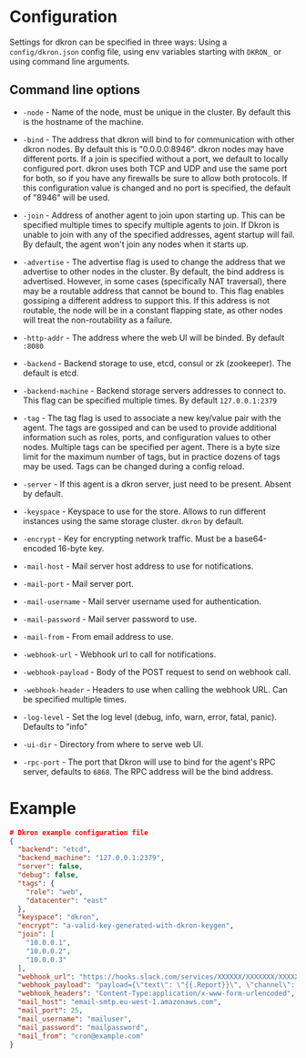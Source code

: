 # Configuration

Settings for dkron can be specified in three ways: Using a `config/dkron.json` config file, using env variables starting with `DKRON_` or using command line arguments.

## Command line options

* `-node` - Name of the node, must be unique in the cluster. By default this is the hostname of the machine.

* `-bind` - The address that dkron will bind to for communication with other dkron nodes. By default this is "0.0.0.0:8946". dkron nodes may have different ports. If a join is specified without a port, we default to locally configured port. dkron uses both TCP and UDP and use the same port for both, so if you have any firewalls be sure to allow both protocols. If this configuration value is changed and no port is specified, the default of "8946" will be used.

* `-join` - Address of another agent to join upon starting up. This can be specified multiple times to specify multiple agents to join. If Dkron is unable to join with any of the specified addresses, agent startup will fail. By default, the agent won't join any nodes when it starts up.

* `-advertise` - The advertise flag is used to change the address that we advertise to other nodes in the cluster. By default, the bind address is advertised. However, in some cases (specifically NAT traversal), there may be a routable address that cannot be bound to. This flag enables gossiping a different address to support this. If this address is not routable, the node will be in a constant flapping state, as other nodes will treat the non-routability as a failure.

* `-http-addr` - The address where the web UI will be binded. By default `:8080`

* `-backend` - Backend storage to use, etcd, consul or zk (zookeeper). The default is etcd.

* `-backend-machine` - Backend storage servers addresses to connect to. This flag can be specified multiple times. By default `127.0.0.1:2379`

* `-tag` - The tag flag is used to associate a new key/value pair with the agent. The tags are gossiped and can be used to provide additional information such as roles, ports, and configuration values to other nodes. Multiple tags can be specified per agent. There is a byte size limit for the maximum number of tags, but in practice dozens of tags may be used. Tags can be changed during a config reload.

* `-server` - If this agent is a dkron server, just need to be present. Absent by default.

* `-keyspace` - Keyspace to use for the store. Allows to run different instances using the same storage cluster. `dkron` by default.

* `-encrypt` - Key for encrypting network traffic. Must be a base64-encoded 16-byte key.

* `-mail-host` - Mail server host address to use for notifications.

* `-mail-port` - Mail server port.

* `-mail-username` - Mail server username used for authentication.

* `-mail-password` - Mail server password to use.

* `-mail-from` - From email address to use.

* `-webhook-url` - Webhook url to call for notifications.

* `-webhook-payload` - Body of the POST request to send on webhook call.

* `-webhook-header` - Headers to use when calling the webhook URL. Can be specified multiple times.

* `-log-level` - Set the log level (debug, info, warn, error, fatal, panic). Defaults to "info"

* `-ui-dir` - Directory from where to serve web UI.

* `-rpc-port` - The port that Dkron will use to bind for the agent's RPC server, defaults to `6868`. The RPC address will be the bind address.

# Example

```json
# Dkron example configuration file
{
  "backend": "etcd",
  "backend_machine": "127.0.0.1:2379",
  "server": false,
  "debug": false,
  "tags": {
    "role": "web",
    "datacenter": "east"
  },
  "keyspace": "dkron",
  "encrypt": "a-valid-key-generated-with-dkron-keygen",
  "join": [
    "10.0.0.1",
    "10.0.0.2",
    "10.0.0.3"
  ],
  "webhook_url": "https://hooks.slack.com/services/XXXXXX/XXXXXXX/XXXXXXXXXXXXXXXXXXXX",
  "webhook_payload": "payload={\"text\": \"{{.Report}}\", \"channel\": \"#foo\"}",
  "webhook_headers": "Content-Type:application/x-www-form-urlencoded",
  "mail_host": "email-smtp.eu-west-1.amazonaws.com",
  "mail_port": 25,
  "mail_username": "mailuser",
  "mail_password": "mailpassword",
  "mail_from": "cron@example.com"
}
```
